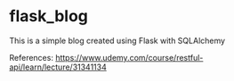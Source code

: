 # flask_blog
This is a simple blog created using Flask with SQLAlchemy 


References:
https://www.udemy.com/course/restful-api/learn/lecture/31341134
